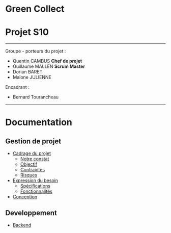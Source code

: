 # Green Collect
# Projet S10

---
Groupe - porteurs du projet :
- Quentin CAMBUS **Chef de projet**
- Guillaume MALLEN **Scrum Master**
- Dorian BARET
- Malone JULIENNE

Encadrant :
- Bernard Tourancheau
---

# Documentation

## Gestion de projet

- [Cadrage du projet](./project_managment/Project_Framing.md)
    + [Notre constat](./project_managment/Project_Framing.md#constat)
    + [Objectif](./project_managment/Project_Framing.md#notre-objectif)
    + [Contraintes](./project_managment/Project_Framing.md#contraintes)
    + [Risques](./project_managment/Project_Framing.md#risques)
- [Expression du besoin](./project_managment/Needs.md)
    + [Spécifications](./project_managment/Needs.md#sp%C3%A9cification)
    + [Fonctionnalités](./project_managment/Needs.md#fonctionnalit%C3%A9)
- [Conception](./project_managment/Design.md)

## Developpement

- [Backend](./development/Backend.md)